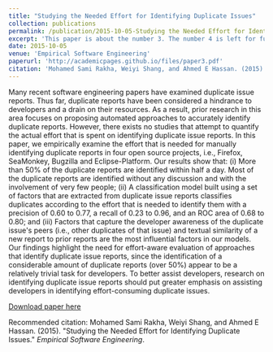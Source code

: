 ```yaml
---
title: "Studying the Needed Effort for Identifying Duplicate Issues"
collection: publications
permalink: /publication/2015-10-05-Studying the Needed Effort for Identifying Duplicate Issues
excerpt: 'This paper is about the number 3. The number 4 is left for future work.'
date: 2015-10-05
venue: 'Empirical Software Engineering'
paperurl: 'http://academicpages.github.io/files/paper3.pdf'
citation: 'Mohamed Sami Rakha, Weiyi Shang, and Ahmed E Hassan. (2015). &quot;Studying the Needed Effort for Identifying Duplicate Issues.&quot; <i>Empirical Software Engineering</i>.'
---
```

Many recent software engineering papers have examined duplicate issue reports. Thus far, duplicate  reports have been considered a hindrance to developers and a drain on their resources. As a result, prior research in this area focuses on proposing automated approaches to accurately identify duplicate  reports. However, there exists no studies that attempt to quantify the actual effort that is spent on identifying duplicate issue reports. In this paper, we empirically examine the effort that is needed for manually identifying duplicate reports in four open source projects, i.e., Firefox, SeaMonkey, Bugzilla and Eclipse-Platform.
Our results show that: (i) More than 50% of the duplicate reports are identified within half a day. Most of the duplicate reports are identified without any discussion and with the involvement of very few people; (ii) A classification model built using a set of factors that are extracted from  duplicate issue reports classifies duplicates  according to the effort that is needed to identify them with a precision of 0.60 to 0.77, a recall of 0.23  to 0.96, and an ROC area of 0.68 to 0.80; and (iii)
 Factors that capture the developer awareness of the duplicate issue's peers (i.e., other duplicates of that issue) and textual similarity of a new report to prior reports are the most  influential factors in our models.
Our findings highlight the need for effort-aware evaluation of approaches that identify duplicate issue reports, since the identification of a considerable amount of duplicate reports (over 50%) appear to be a relatively trivial task for developers. To better assist developers, research on identifying duplicate issue reports should put greater emphasis on assisting developers in identifying effort-consuming duplicate issues.

[Download paper here](http://academicpages.github.io/files/paper3.pdf)

Recommended citation: Mohamed Sami Rakha, Weiyi Shang, and Ahmed E Hassan. (2015). "Studying the Needed Effort for Identifying Duplicate Issues." <i>Empirical Software Engineering</i>. 
